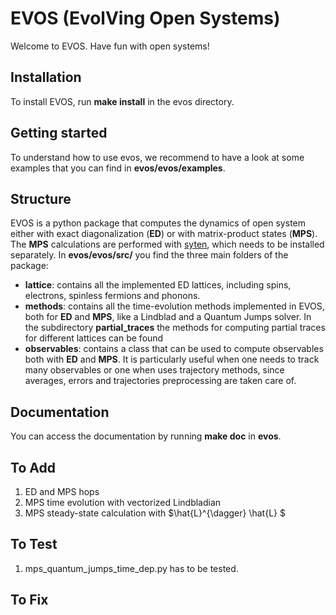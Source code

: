 # EVOS (EvolVing Open Systems)

Welcome to EVOS. Have fun with open systems!

## Installation 

To install EVOS, run **make install** in the evos directory.

## Getting started

To understand how to use evos, we recommend to have a look at some examples that you can find in **evos/evos/examples**. 

## Structure

EVOS is a python package that computes the dynamics of open system either with exact diagonalization (**ED**) or with matrix-product states (**MPS**).
The **MPS** calculations are performed with [syten](https://syten.eu), which needs to be installed separately.
In **evos/evos/src/** you find the three main folders of the package:

- **lattice**: contains all the implemented ED lattices, including spins, electrons, spinless fermions and phonons.
- **methods**: contains all the time-evolution methods implemented in EVOS, both for **ED** and **MPS**, like a Lindblad and a Quantum Jumps solver. In the subdirectory **partial_traces** the methods for computing partial traces for different lattices can be found
- **observables**: contains a class that can be used to compute observables  both with **ED** and **MPS**. It is particularly useful when
one needs to track many observables or one when uses trajectory methods, since averages, errors and trajectories preprocessing are taken care of.


## Documentation

You can access the documentation by running **make doc** in **evos**.

## To Add

1. ED and MPS hops
2. MPS time evolution with vectorized Lindbladian
3. MPS steady-state calculation with $\hat{L}^{\dagger} \hat{L} $

## To Test

1. mps_quantum_jumps_time_dep.py has to be tested.

## To Fix